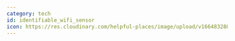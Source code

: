 ```yaml
---
category: tech
id: identifiable_wifi_sensor
icon: https://res.cloudinary.com/helpful-places/image/upload/v1664832800/dtpr-icons/tech/blue/wave_junnj3.svg
---
```

